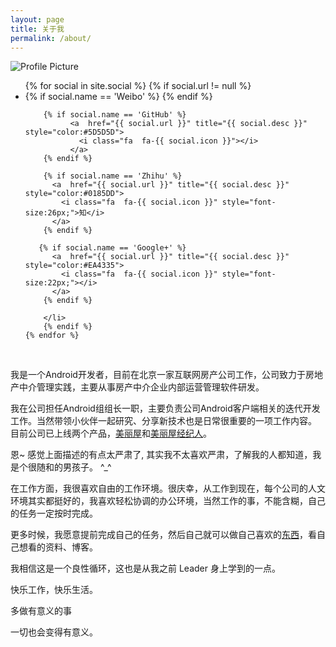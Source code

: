 ```yaml
---
layout: page
title: 关于我
permalink: /about/
---
```


<img src="{{ site.baseurl }}assets/profile_circle.png" title="Profile Picture" class="profile">

<ul class="social-media-list-about">
    {% for social in site.social %}
        {% if social.url != null %}
        <li>
        {% if social.name == 'Weibo' %}
          <a  href="{{ social.url }}" title="{{ social.desc }}" style="color:#E6434F">
            <i class="fa  fa-{{ social.icon }}"></i>
          </a>        
        {% endif %}
        
        {% if social.name == 'GitHub' %}
              <a  href="{{ social.url }}" title="{{ social.desc }}" style="color:#5D5D5D">
                <i class="fa  fa-{{ social.icon }}"></i>
              </a>        
        {% endif %}
        
        {% if social.name == 'Zhihu' %}
          <a  href="{{ social.url }}" title="{{ social.desc }}" style="color:#0185DD">
            <i class="fa  fa-{{ social.icon }}" style="font-size:26px;">知</i>
          </a>        
        {% endif %}
        
       {% if social.name == 'Google+' %}
          <a  href="{{ social.url }}" title="{{ social.desc }}" style="color:#EA4335">
            <i class="fa  fa-{{ social.icon }}" style="font-size:22px;"></i>
          </a>        
        {% endif %}

        </li>
        {% endif %} 
    {% endfor %}
</ul>
<br>

我是一个Android开发者，目前在北京一家互联网房产公司工作，公司致力于房地产中介管理实践，主要从事房产中介企业内部运营管理软件研发。

我在公司担任Android组组长一职，主要负责公司Android客户端相关的迭代开发工作。当然带领小伙伴一起研究、分享新技术也是日常很重要的一项工作内容。
目前公司已上线两个产品，[美丽屋](http://bj.meiliwu.com/)和[美丽屋经纪人](http://bj.meiliwu.com/)。

恩~ 感觉上面描述的有点太严肃了, 其实我不太喜欢严肃，了解我的人都知道，我是个很随和的男孩子。 ^_^

在工作方面，我很喜欢自由的工作环境。很庆幸，从工作到现在，每个公司的人文环境其实都挺好的，我喜欢轻松协调的办公环境，当然工作的事，不能含糊，自己的任务一定按时完成。

更多时候，我愿意提前完成自己的任务，然后自己就可以做自己喜欢的[东西](/project)，看自己想看的资料、博客。

我相信这是一个良性循环，这也是从我之前 Leader 身上学到的一点。

快乐工作，快乐生活。

多做有意义的事

一切也会变得有意义。


